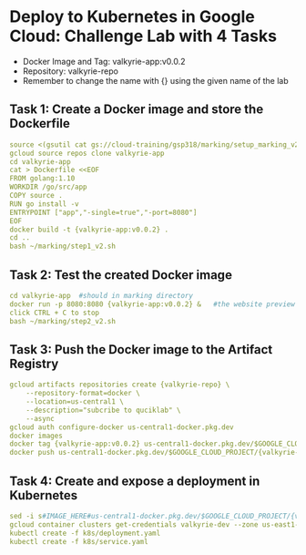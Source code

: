 # Deploy to Kubernetes in Google Cloud: Challenge Lab with 4 Tasks
 - Docker Image and Tag: valkyrie-app:v0.0.2
 - Repository: valkyrie-repo
 - Remember to change the name with {} using the given name of the lab 

## Task 1: Create a Docker image and store the Dockerfile
```yaml
source <(gsutil cat gs://cloud-training/gsp318/marking/setup_marking_v2.sh)
gcloud source repos clone valkyrie-app
cd valkyrie-app
cat > Dockerfile <<EOF
FROM golang:1.10
WORKDIR /go/src/app
COPY source .
RUN go install -v
ENTRYPOINT ["app","-single=true","-port=8080"]
EOF
docker build -t {valkyrie-app:v0.0.2} .
cd ..
bash ~/marking/step1_v2.sh
```

## Task 2: Test the created Docker image
```yaml
cd valkyrie-app  #should in marking directory
docker run -p 8080:8080 {valkyrie-app:v0.0.2} &   #the website preview can be seen
click CTRL + C to stop
bash ~/marking/step2_v2.sh
```

## Task 3: Push the Docker image to the Artifact Registry
```yaml
gcloud artifacts repositories create {valkyrie-repo} \
    --repository-format=docker \
    --location=us-central1 \
    --description="subcribe to quciklab" \
    --async 
gcloud auth configure-docker us-central1-docker.pkg.dev
docker images
docker tag {valkyrie-app:v0.0.2} us-central1-docker.pkg.dev/$GOOGLE_CLOUD_PROJECT/{valkyrie-repo}/{valkyrie-app:v0.0.2}
docker push us-central1-docker.pkg.dev/$GOOGLE_CLOUD_PROJECT/{valkyrie-repo}/{valkyrie-app:v0.0.2}
```

## Task 4: Create and expose a deployment in Kubernetes
```yaml
sed -i s#IMAGE_HERE#us-central1-docker.pkg.dev/$GOOGLE_CLOUD_PROJECT/{valkyrie-repo}/{valkyrie-app:v0.0.2}#g k8s/deployment.yaml
gcloud container clusters get-credentials valkyrie-dev --zone us-east1-d #dont need to change the zone
kubectl create -f k8s/deployment.yaml
kubectl create -f k8s/service.yaml
```
